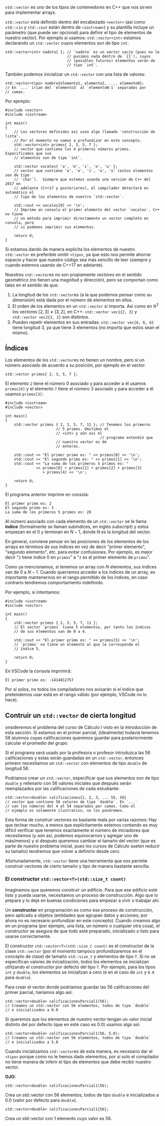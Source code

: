 `std::vector` es uno de los tipos de contenedores en C++ que nos sirven para implementar arrays.

`std::vector` está definido dentro del encabezado `<vector>` (así como `std::cin` y `std::cout` están dentro de `<iostream>`) y su plantilla incluye un parámetro (que puede ser opcional) para definir el tipo de elementos de nuestro vector). Por ejemplo si usamos: `std::vector<int>` estamos declarando un `std::vector` cuyos elementos son de tipo `int`:
```
std::vector<int> nadota{ }; // `nadota` es un vector vacío (pues no le 
                            // pusimos nada dentro de `{}`), cuyos 
                            // (posibles futuros) elementos serán de
                            // tipo `int`.
```

También podemos inicializar un `std::vector` con una lista de valores:
```
std::vector<tipo> nombre{elemento1, elemento2, ..., elementoN};
// En `...` irían del `elemento3` al `elementoN-1` separados por
// comas.
```

Por ejemplo:
```
#include <vector>
#include <iostream>

int main()
{
	// Los vectores definidos así usan algo llamado 'construcción de lista'.
 	// Por el momento no vamos a profundizar en este concepto.
	std::vector<int> primos{ 2, 3, 5, 7 }; 
	// vector que contiene los 4 primeros números primos. Especificamos que sus
	// elementos son de tipo `int`.
	
	std::vector vocales{ 'a', 'e', 'i', 'o', 'u' }; 
	// vector que contiene 'a', 'e', 'i', 'o', 'u' (estos elementos son de tipo
	// `char`).  Siempre que estemos usando una versión de C++ del 2017 en 
	// adelante (C++17 y posteriores), el compilador detectará en automático el
	// tipo de los elementos de nuestro `std::vector`.

	std::cout << vocales[0] << '\n'; 
	// Imprime en consola el primer elemento del vector `vocales`. C++ no tiene 
	// un método para imprimir directamente un vector completo en consola, pero 
	// sí podemos imprimir sus elementos.
                                                                          
	return 0;
}
```

Si estamos dando de manera explícita los elementos de nuestro `std::vector` es preferible omitir `<tipo>`, ya que esto nos permite ahorrar espacio y hacer que nuestro código sea más sencillo de leer (siempre y cuando estemos usando de C++17 en adelante).

Nuestros `std::vector`es no son propiamente *vectores* en el sentido geométrico (no tienen una magnitud y dirección), pero se comportan como tales en el sentido de que:
1. La longitud de los `std::vector`es (a la que podemos pensar como su *dimensión*) está dada por el número de elementos en ellos.
2. El orden de los elementos en un `std::vector` sí importa. Así como en $\mathbb{R}^2$ los vectores $[2, 3]\neq[3, 2]$, en C++: `std::vector vec1{2, 3}` y `std::vector vec2{3, 2}` son distintos.
3. Pueden repetir elementos en sus entradas: `std::vector vec{6, 6, 6}` tiene longitud 3, ya que tiene 3 elementos (no importa que estos sean el mismo).

## Índices

Los elementos de los `std::vector`es no tienen un nombre, pero sí un número asociado de acuerdo a su posición, por ejemplo en el vector:
```
std::vector primos{ 2, 3, 5, 7 };
```
El elemento `2` tiene el número 0 asociado y para acceder a él usamos `primos[0]` y el elemento `7` tiene el número 3 asociado y para acceder a él usamos `primos[3]`: 

```
#include <iostream>
#include <vector>

int main()
{
    std::vector primos { 2, 3, 5, 7, 11 }; // Tenemos los primeros
					   // 5 primos. Omitimos el
 					   // <int> y aún así el 
                                           // programa entendió que
					   // nuestro vector es de
					   // enteros. 

    std::cout << "El primer primo es: " << primos[0] << '\n';
    std::cout << "El segundo primo es: " << primos[1] << '\n';
    std::cout << "La suma de los primeros 5 primos es: " 
	          << primos[0] + primos[1] + primos[2] + primos[3] 
			     + primos[4] << '\n';

    return 0;
}
```

El programa anterior imprime en consola:
```
El primer primo es: 2
El segundo primo es: 3
La suma de los primeros 5 primos es: 28
```

Al número asociado con cada elemento de un `std::vector` se le llama **índice** (formalmente se llaman subíndices, en inglés *subscript*) y estos empiezan en el $0$ y terminan en $N-1$, donde $N$ es la longitud del vector.

En general, conviene pensar en las posiciones de los elementos de los arrays en términos de sus índices en vez de decir "primer elemento", "segundo elemento", etc. para evitar confusiones. Por ejemplo, es mejor decir "`2` tiene índice $0$ en `primos`" a "`2` es el primer elemento de `primos`".

Como ya mencionamos, si tenemos un array con $N$ elementos, sus índices van de $0$ a $N-1$. Cuando querramos acceder a los índices de un array, es importante mantenernos en el rango permitido de los índices, en caso contrario tendremos comportamiento indefinido. 

Por ejemplo, si intentamos:
```
#include <iostream>
#include <vector>

int main()
{
    std::vector primos { 2, 3, 5, 7, 11 }; 
	// El vector `primos` tiene 5 elementos, por tanto los índices
	// de sus elementos van de 0 a 4.

    std::cout << "El primer primo es: " << primos[5] << '\n';
	// `primos` no tiene un elemento al que le corresponda el 
	// índice 5.

    return 0;
}
```

En VSCode la consola imprimirá:
```
El primer primo es: -1414812757
```

Por sí solos, no todos los compiladores nos avisarán si el índice que pretendemos usar está en el rango válido (por ejemplo, VSCode no lo hace).

## Contruir un `std::vector` de cierta longitud

onsideremos el problema del curso de Cálculo I visto en la introducción de esta sección. Si estamos en el primer parcial, (idealmente) todavía tenemos 56 alumnos cuyas calificaciones queremos guardar para posteriormente calcular el promedio del grupo. 

Si el programa será usado por la profesora o profesor introduzca las 56 calificaciones y estas serán guardadas en un `std::vector`, entonces primero necesitamos un `std::vector` con elementos de tipo `double` de longitud 56.

Podríamos crear un `std::vector`, especificar que sus elementos son de tipo `double` y rellenarlo con 56 valores iniciales que después serán reemplazados por las calificaciones de cada estudiante:
```
std::vector<double> calificaciones{1, 2, 3, ... 55, 56}
// vector que contiene 56 valores de tipo `double`. En `...`
// van los números del 4 al 54 separados por comas. Como el
// ejemplo es solamente ilustrativo, no los pondremos.
```

Esta forma de construir vectores es bastante mala por varias razones: Hay que teclear mucho, a menos que explícitamente estemos contando es muy difícil verificar que tenemos exactamente el número de iniciadores que necesitamos (y aún así, podemos equivocarnos y agregar uno de más/menos) y si después queremos cambiar el tamaño del vector (que es parte de nuestro problema inicial, pues los cursos de Cálculo suelen reducir su tamaño) tendremos que volver a definirlo desde cero.

Afortunadamente, `std::vector` tiene una herramienta que nos permite construir vectores de cierto tamaño y tipo de manera bastante sencilla.

### El constructor `std::vector<T>(std::size_t count)`

Imaginemos que queremos construir un edificio. Para que ese edificio esté listo y pueda usarse, necesitamos un proceso de construcción. Algo que lo prepare y lo deje en buenas condiciones para empezar a vivir o trabajar ahí.

Un **constructor** en programación es como ese proceso de construcción, pero aplicado a objetos (entidades que agrupan datos y acciones; por ahora no es necesario profundizar en este concepto). Cuando creamos algo en un programa (por ejemplo, una lista, un número o cualquier otra cosa), el constructor se asegura de que todo esté preparado, inicializado o listo para usarse correctamente.

El constructor `std::vector<T>(std::size_t count)` es el constructor de la clase `std::vector` (por el momento tampoco profundizaremos en el concepto de clase) de tamaño `std::size_t` y elementos de tipo `T`. Si no se especifican valores de inicialización, todos los elementos se inicializan utilizando el constructor por defecto del tipo `T`. Por ejemplo, para los tipos `int` y `double`, los elementos se inicializan a cero (`0`  en el caso de `int` y `0.0` para `double`).

Para crear el vector donde podríamos guardar las 56 calificaciones del primer parcial, haríamos algo así:
```
std::vector<double> calificacionesParcial1(56);
// Creamos un std::vector con 56 elementos, todos de tipo `double`
// e inicializados a 0.0
```

Si queremos que los elementos de nuestro vector tengan un valor inicial distinto del por defecto (que en este caso es 0.0) usamos algo así:
```
std::vector<double> calificacionesParcial1(56, 5.0);
// Creamos un std::vector con 56 elementos, todos de tipo `double`
// e inicializados a 5.0
```

Cuando inicializamos `std::vector`es de esta manera, es necesario dar el `<tipo>` porque como no le hemos dado elementos, por sí solo el compilador no tiene manera de inferir el tipo de elementos que debe recibir nuestro vector.

**OJO:**
```
std::vector<double> calificacionesParcial1(56);
```
Crea un std::vector con 56 elementos, todos de tipo `double` e inicializados a 0.0 (valor por defecto para `double`).

```
std::vector<double> calificacionesParcial1{56};
```
Crea un std::vector con 1 elemento cuyo valor es 56.
